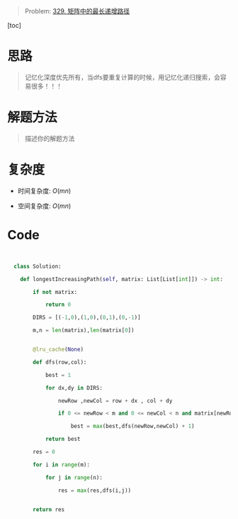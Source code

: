 > Problem: [329. 矩阵中的最长递增路径](https://leetcode.cn/problems/longest-increasing-path-in-a-matrix/description/)

[toc]

# 思路

> 记忆化深度优先所有，当dfs要重复计算的时候，用记忆化递归搜索，会容易很多！！！

# 解题方法

> 描述你的解题方法

# 复杂度

- 时间复杂度: $O(mn)$

- 空间复杂度: $O(mn)$

# Code

```Python


  class Solution:

    def longestIncreasingPath(self, matrix: List[List[int]]) -> int:

        if not matrix:

            return 0

        DIRS = [(-1,0),(1,0),(0,1),(0,-1)]

        m,n = len(matrix),len(matrix[0])


        @lru_cache(None)

        def dfs(row,col):

            best = 1

            for dx,dy in DIRS:

                newRow ,newCol = row + dx , col + dy

                if 0 <= newRow < m and 0 <= newCol < n and matrix[newRow][newCol] > matrix[row][col]:

                    best = max(best,dfs(newRow,newCol) + 1)

            return best

        res = 0

        for i in range(m):

            for j in range(n):

                res = max(res,dfs(i,j))


        return res



```
